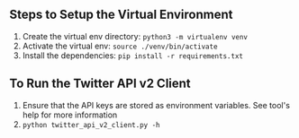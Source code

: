 ## Steps to Setup the Virtual Environment
1. Create the virtual env directory: `python3 -m virtualenv venv`
1. Activate the virtual env: `source ./venv/bin/activate`
1. Install the dependencies: `pip install -r requirements.txt`

## To Run the Twitter API v2 Client
1. Ensure that the API keys are stored as environment variables. See tool's help
for more information
1. `python twitter_api_v2_client.py -h`
